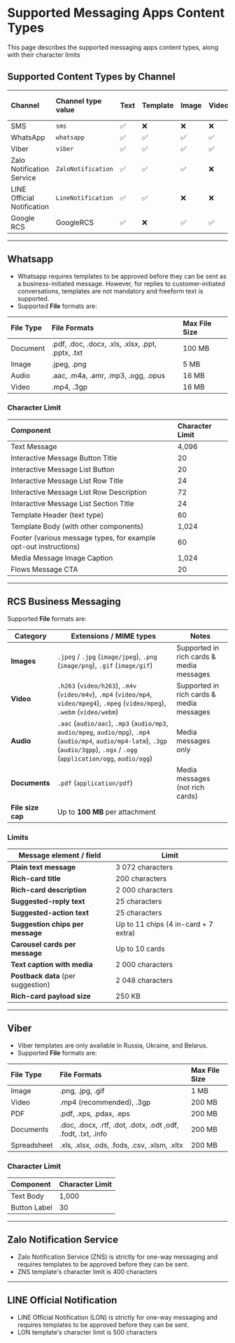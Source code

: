 # Supported Messaging Apps Content Types

This page describes the supported messaging apps content types, along with their character limits

## Supported Content Types by Channel

| Channel                    | Channel type value | Text | Template | Image | Video | Button | File | Location | Interactive Messages | Rich Card | Rich Card Carousel |
| :------------------------- | :----------------- | :--- | :------- | :---- | :---- | :----- | :--- | :------- | :------------------- | :-------- | :----------------- |
| SMS                        | `sms`              | ✅    | ❌        | ❌     | ❌     | ❌      | ❌    | ❌        | ❌                    | ❌         | ❌                  |
| WhatsApp                   | `whatsapp`         | ✅    | ✅        | ✅     | ✅     | ✅      | ✅    | ✅        | ✅                    | ✅         | ✅                  |
| Viber                      | `viber`            | ✅    | ✅        | ✅     | ✅     | ✅      | ✅    | ❌        | ❌                    | ❌         | ❌                  |
| Zalo Notification Service  | `ZaloNotification` | ✅    | ✅        | ✅     | ❌     | ✅      | ❌    | ❌        | ❌                    | ❌         | ❌                  |
| LINE Official Notification | `LineNotification` | ✅    | ✅        | ❌     | ❌     | ✅      | ❌    | ❌        | ❌                    | ❌         | ❌                  |
| Google RCS                 | GoogleRCS          | ✅    | ❌        | ✅     | ✅     | ✅      | ✅    | ✅        | ✅                    | ❌         | ❌                  |

***

## Whatsapp

- Whatsapp requires templates to be approved before they can be sent as a business-initiated message. However, for replies to customer-initiated conversations, templates are not mandatory and freeform text is supported.
- Supported **File** formats are:

| File Type | File Formats                                      | Max File Size |
| :-------- | :------------------------------------------------ | :------------ |
| Document  | .pdf, .doc, .docx, .xls, .xlsx, .ppt, .pptx, .txt | 100 MB        |
| Image     | .jpeg, .png                                       | 5 MB          |
| Audio     | .aac, .m4a, .amr, .mp3, .ogg, .opus               | 16 MB         |
| Video     | .mp4, .3gp                                        | 16 MB         |

### Character Limit

| Component                                                        | Character Limit |
| :--------------------------------------------------------------- | :-------------- |
| Text Message                                                     | 4,096           |
| Interactive Message Button Title                                 | 20              |
| Interactive Message List Button                                  | 20              |
| Interactive Message List Row Title                               | 24              |
| Interactive Message List Row Description                         | 72              |
| Interactive Message List Section Title                           | 24              |
| Template Header (text type)                                      | 60              |
| Template Body (with other components)                            | 1,024           |
| Footer (various message types, for example opt-out instructions) | 60              |
| Media Message Image Caption                                      | 1,024           |
| Flows Message CTA                                                | 20              |

***

## RCS Business Messaging

Supported **File** formats are:

| Category          | Extensions / MIME types                                                                                                                                                                | Notes                                    |
| ----------------- | -------------------------------------------------------------------------------------------------------------------------------------------------------------------------------------- | ---------------------------------------- |
| **Images**        | `.jpeg` / `.jpg` (`image/jpeg`), `.png` (`image/png`), `.gif` (`image/gif`)                                                                                                            | Supported in rich cards & media messages |
| **Video**         | `.h263` (`video/h263`), `.m4v` (`video/m4v`), `.mp4` (`video/mp4`, `video/mpeg4`), `.mpeg` (`video/mpeg`), `.webm` (`video/webm`)                                                      | Supported in rich cards & media messages |
| **Audio**         | `.aac` (`audio/aac`), `.mp3` (`audio/mp3`, `audio/mpeg`, `audio/mpg`), `.mp4` (`audio/mp4`, `audio/mp4-latm`), `.3gp` (`audio/3gpp`), `.ogx` / `.ogg` (`application/ogg`, `audio/ogg`) | Media messages only                      |
| **Documents**     | `.pdf` (`application/pdf`)                                                                                                                                                             | Media messages (not rich cards)          |
| **File size cap** | Up to **100 MB** per attachment                                                                                                                                                        |                                          |

### Limits

| Message element / field            | Limit                                |
| ---------------------------------- | ------------------------------------ |
| **Plain text message**             | 3 072 characters                     |
| **Rich-card title**                | 200 characters                       |
| **Rich-card description**          | 2 000 characters                     |
| **Suggested-reply text**           | 25 characters                        |
| **Suggested-action text**          | 25 characters                        |
| **Suggestion chips per message**   | Up to 11 chips (4 in-card + 7 extra) |
| **Carousel cards per message**     | Up to 10 cards                       |
| **Text caption with media**        | 2 000 characters                     |
| **Postback data** (per suggestion) | 2 048 characters                     |
| **Rich-card payload size**         | 250 KB                               |

***

## Viber

- Viber templates are only available in Russia, Ukraine, and Belarus.
- Supported **File** formats are:

| File Type   | File Formats                                                  | Max File Size |
| :---------- | :------------------------------------------------------------ | :------------ |
| Image       | .png, .jpg, .gif                                              | 1 MB          |
| Video       | .mp4 (recommended), .3gp                                      | 200 MB        |
| PDF         | .pdf, .xps, .pdax, .eps                                       | 200 MB        |
| Documents   | .doc, .docx, .rtf, .dot, .dotx, .odt ,odf, .fodt, .txt, .info | 200 MB        |
| Spreadsheet | .xls, .xlsx, .ods, .fods, .csv, .xlsm, .xltx                  | 200 MB        |

### Character Limit

| Component    | Character Limit |
| :----------- | :-------------- |
| Text Body    | 1,000           |
| Button Label | 30              |

***

## Zalo Notification Service

- Zalo Notification Service (ZNS) is strictly for one-way messaging and requires templates to be approved before they can be sent.
- ZNS template's character limit is 400 characters

***

## LINE Official Notification

- LINE Official Notification (LON) is strictly for one-way messaging and requires templates to be approved before they can be sent.
- LON template's character limit is 500 characters
